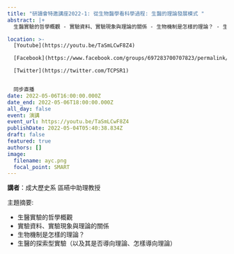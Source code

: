 ```yaml
---
title: "研讀會特邀講座2022-1: 從生物醫學看科學過程: 生醫的理論發展模式 "
abstract: |+
  生醫實驗的哲學概觀 - 實驗資料、實驗現象與理論的關係 - 生物機制是怎樣的理論？ - 生醫的探索型實驗（以及其是否導向理論、怎樣導向理論）

location: >-
  [Youtube](https://youtu.be/TaSmLCwF8Z4)

  [Facebook](https://www.facebook.com/groups/697283700707823/permalink/1405072443262275/)

  [Twitter](https://twitter.com/TCPSR1)


  同步直播
date: 2022-05-06T16:00:00.000Z
date_end: 2022-05-06T18:00:00.000Z
all_day: false
event: 演講
event_url: https://youtu.be/TaSmLCwF8Z4
publishDate: 2022-05-04T05:40:38.834Z
draft: false
featured: true
authors: []
image:
  filename: ayc.png
  focal_point: SMART
---
```

**講者**：成大歷史系 區曣中助理教授

主題摘要: 

* 生醫實驗的哲學概觀
* 實驗資料、實驗現象與理論的關係
* 生物機制是怎樣的理論？
* 生醫的探索型實驗（以及其是否導向理論、怎樣導向理論）